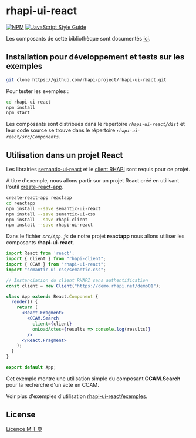 # rhapi-ui-react

>

[![NPM](https://img.shields.io/npm/v/rhapi-ui-react?color=brightgreen&logo=npm)](https://www.npmjs.com/package/rhapi-ui-react) [![JavaScript Style Guide](https://img.shields.io/badge/code_style-standard-brightgreen.svg)](https://standardjs.com)


Les composants de cette bibliothèque sont documentés [ici](https://github.com/rhapi-project/rhapi-ui-react/blob/master/docs/composants.md).

## Installation pour développement et tests sur les exemples

```bash
git clone https://github.com/rhapi-project/rhapi-ui-react.git
```

Pour tester les exemples :

```bash
cd rhapi-ui-react
npm install
npm start
```
Les composants sont distribués dans le répertoire *`rhapi-ui-react/dist`* et leur code source se trouve dans le répertoire *`rhapi-ui-react/src/Components`*.

## Utilisation dans un projet React

Les librairies [semantic-ui-react](https://react.semantic-ui.com/) et le [client RHAPI](https://github.com/rhapi-project/rhapi-client) sont requis pour ce projet.

A titre d'exemple, nous allons partir sur un projet React créé en utilisant l'outil [create-react-app](https://www.npmjs.com/package/create-react-app).

```bash
create-react-app reactapp
cd reactapp
npm install --save semantic-ui-react
npm install --save semantic-ui-css
npm install --save rhapi-client
npm install --save rhapi-ui-react
```

Dans le fichier *`src/App.js`* de notre projet **reactapp** nous allons utiliser les composants **rhapi-ui-react**.

```jsx
import React from 'react';
import { Client } from "rhapi-client";
import { CCAM } from "rhapi-ui-react";
import "semantic-ui-css/semantic.css";

// Instanciation du client RHAPI sans authentification
const client = new Client("https://demo.rhapi.net/demo01");

class App extends React.Component {
  render() {
    return (
      <React.Fragment>
        <CCAM.Search
          client={client}
          onLoadActes={results => console.log(results)}
        />
      </React.Fragment>
    );
  }
}

export default App;
```

Cet exemple montre une utilisation simple du composant **CCAM.Search** pour la recherche d'un acte en CCAM.

Voir plus d'exemples d'utilisation [rhapi-ui-react/exemples](https://github.com/rhapi-project/rhapi-ui-react/tree/master/src/exemples).

## License

[Licence MIT ©](https://github.com/rhapi-project/rhapi-ui-react/blob/master/LICENSE)
